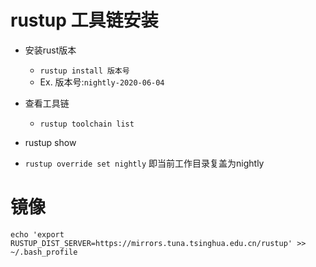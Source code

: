 

# rustup 工具链安装
- 安装rust版本
  - ``rustup install 版本号``
  - Ex. 版本号:``nightly-2020-06-04`` 

- 查看工具链
  - ``rustup toolchain list``
- rustup show
- ``rustup override set nightly`` 即当前工作目录复盖为nightly

# 镜像

``echo 'export RUSTUP_DIST_SERVER=https://mirrors.tuna.tsinghua.edu.cn/rustup' >> ~/.bash_profile``